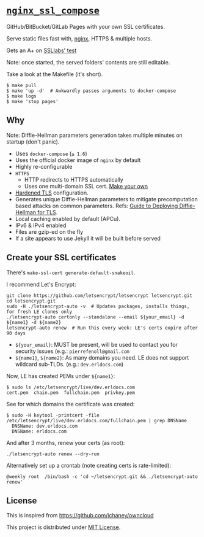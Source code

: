 # [`nginx_ssl_compose`](this.project_github_url)

GitHub/BitBucket/GitLab Pages with your own SSL certificates.

Serve static files fast with, [nginx](nginx), HTTPS & multiple hosts.

Gets an A+ on [SSLlabs' test](https://www.ssllabs.com/ssltest/index.html)

Note: once started, the served folders' contents are still editable.

Take a look at the Makefile (it's short).

``` shell
$ make pull
$ make 'up -d'  # Awkwardly passes arguments to docker-compose
$ make logs
$ make 'stop pages'
```

## Why

Note: Diffie-Hellman parameters generation takes multiple minutes on startup (don't panic).

* Uses `docker-compose` (`≥ 1.6`)
* Uses the official docker image of `nginx` by default
* Highly re-configurable
* `HTTPS`
  - HTTP redirects to HTTPS automatically
  - Uses one multi-domain SSL cert. [Make your own](#create-your-ssl-certificates)
* [Hardened TLS](https://github.com/BetterCrypto/Applied-Crypto-Hardening/blob/master/src/configuration/Webservers/nginx/default-hsts) configuration.
* Generates unique Diffie-Hellman parameters to mitigate precomputation based attacks on common parameters. Refs: [Guide to Deploying Diffie-Hellman for TLS](https://weakdh.org/sysadmin.html).
* Local caching enabled by default (APCu).
* IPv6 & IPv4 enabled
* Files are gzip-ed on the fly
* If a site appears to use Jekyll it will be built before served


## Create your SSL certificates

There's `make-ssl-cert generate-default-snakeoil`.

I recommend Let's Encrypt:

``` shell
git clone https://github.com/letsencrypt/letsencrypt letsencrypt.git
cd letsencrypt.git
sudo -H ./letsencrypt-auto -v  # Updates packages, installs things, for fresh LE clones only
./letsencrypt-auto certonly --standalone --email ${your_email} -d ${name1} -d ${name2}
letsencrypt-auto renew  # Run this every week: LE's certs expire after 90 days
```

* `${your_email}`: MUST be present, will be used to contact you for security issues (e.g.: `pierrefenoll@gmail.com`
* `${name1}`, `${name2}`: As many domains you need. LE does not support wildcard sub-TLDs. (e.g.: `dev.erldocs.com`)

Now, LE has created PEMs under `${name1}`:

``` shell
$ sudo ls /etc/letsencrypt/live/dev.erldocs.com
cert.pem  chain.pem  fullchain.pem  privkey.pem
```

See for which domains the certificate was created:

``` shell
$ sudo -H keytool -printcert -file /etc/letsencrypt/live/dev.erldocs.com/fullchain.pem | grep DNSName
  DNSName: dev.erldocs.com
  DNSName: erldocs.com
```

And after 3 months, renew your certs (as root):

``` shell
./letsencrypt-auto renew --dry-run
```

Alternatively set up a crontab (note creating certs is rate-limited):

``` shell
@weekly root  /bin/bash -c 'cd ~/letsencrypt.git && ./letsencrypt-auto renew'
```

## License

This is inspired from https://github.com/jchaney/owncloud

This project is distributed under [MIT License][LICENSE].

[nginx]: https://en.wikipedia.org/wiki/Nginx
[LICENSE]: https://github.com/fenollp/nginx_ssl_compose/blob/master/LICENSE
[this.project_github_url]: https://github.com/fenollp/nginx_ssl_compose
